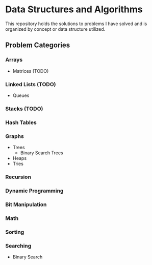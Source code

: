 # Data Structures and Algorithms
This repository holds the solutions to problems I have solved and is organized by concept or data structure utilized.

## Problem Categories

### Arrays
- Matrices (TODO)

### Linked Lists (TODO)
- Queues

### Stacks (TODO)

### Hash Tables

### Graphs
- Trees
  - Binary Search Trees
- Heaps
- Tries

### Recursion

### Dynamic Programming

### Bit Manipulation

### Math

### Sorting

### Searching
- Binary Search
